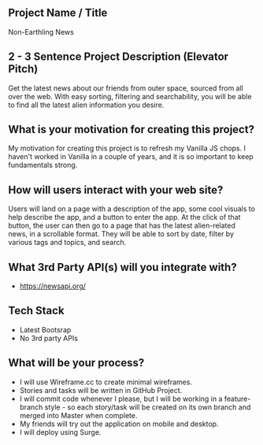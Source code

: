 ## Project Name / Title
Non-Earthling News

## 2 - 3 Sentence Project Description (Elevator Pitch)
Get the latest news about our friends from outer space, sourced from all over the web. With easy sorting, filtering and searchability, you will be able to find all the latest alien information you desire.

## What is your motivation for creating this project?
My motivation for creating this project is to refresh my Vanilla JS chops. I haven't worked in Vanilla in a couple of years, and it is so important to keep fundamentals strong.

## How will users interact with your web site?
Users will land on a page with a description of the app, some cool visuals to help describe the app, and a button to enter the app. At the click of that button, the user can then go to a page that has the latest alien-related news, in a scrollable format. They will be able to sort by date, filter by various tags and topics, and search.

## What 3rd Party API(s) will you integrate with?

* https://newsapi.org/

## Tech Stack

* Latest Bootsrap
* No 3rd party APIs

## What will be your process?

* I will use Wireframe.cc to create minimal wireframes.
* Stories and tasks will be written in GitHub Project.
* I will commit code whenever I please, but I will be working in a feature-branch style - so each story/task will be created on its own branch and merged into Master when complete.
* My friends will try out the application on mobile and desktop.
* I will deploy using Surge.